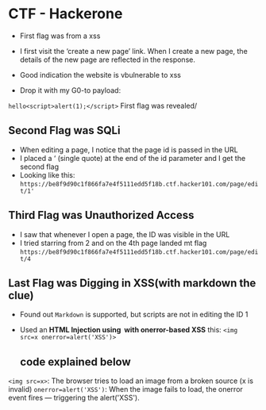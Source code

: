 # CTF - Hackerone
- First flag was from a xss

- I first visit the ‘create a new page’ link. When I create a new page, the details of the new page are reflected in the response.
- Good indication the website is vbulnerable to xss
- Drop it with my G0-to payload:

`hello<script>alert(1);</script>`
First flag was revealed/

## Second Flag was SQLi
- When editing a page, I notice that the page id is passed in the URL
- I placed a ‘ (single quote) at the end of the id parameter and I get the second flag
- Looking like this:
`https://be8f9d90c1f866fa7e4f5111edd5f18b.ctf.hacker101.com/page/edit/1'`

## Third Flag was Unauthorized Access
- I saw that whenever I open a page, the ID was visible in the URL
- I tried starring from 2 and on the 4th page landed mt flag
`https://be8f9d90c1f866fa7e4f5111edd5f18b.ctf.hacker101.com/page/edit/4`

## Last Flag was Digging in XSS(with markdown the clue)
- Found out `Markdown` is supported, but scripts are not in editing the ID 1
- Used an **HTML Injection using <img> with onerror-based XSS**
  this:
  `<img src=x onerror=alert('XSS')>`

   ## code explained below
  
`<img src=x>`: The browser tries to load an image from a broken source (x is invalid)
`onerror=alert('XSS')`: When the image fails to load, the onerror event fires — triggering the alert('XSS').
